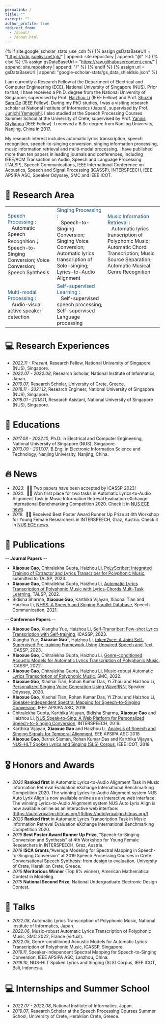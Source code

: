 ```yaml
---
permalink: /
title: ""
excerpt: ""
author_profile: true
redirect_from: 
  - /about/
  - /about.html
---
```


{% if site.google_scholar_stats_use_cdn %}
{% assign gsDataBaseUrl = "https://cdn.jsdelivr.net/gh/" | append: site.repository | append: "@" %}
{% else %}
{% assign gsDataBaseUrl = "https://raw.githubusercontent.com/" | append: site.repository | append: "/" %}
{% endif %}
{% assign url = gsDataBaseUrl | append: "google-scholar-stats/gs_data_shieldsio.json" %}

<span class='anchor' id='about-me'></span>

I am currently a Research Fellow at the Department of Electrical and Computer Engineering (ECE), National University of Singapore (NUS). Prior to that, I have received a Ph.D. degree from the National University of Singapore, supervised by Prof. [Haizhou Li](https://colips.org/~eleliha/) (IEEE Fellow) and Prof. [Shuzhi Sam Ge](https://cde.nus.edu.sg/ece/staff/ge-shuzhi-sam/) (IEEE Fellow). During my PhD studies, I  was a visiting research scholar at National Institute of Informatics (Japan), supervised by Prof. [Junichi Yamagishi](https://researchmap.jp/read0205283?lang=en). I also studied at the Speech Processing Courses Summer School at the University of Crete, supervised by Prof. [Yannis Stylianou](https://www.csd.uoc.gr/CSD/index.jsp?custom=yannis_stylianou&lang=en) (IEEE Fellow). I received a B.Sc degree from Nanjing University, Nanjing, China in 2017.

My research interest includes automatic lyrics transcription, speech recognition, speech-to-singing conversion, singing information processing, music information retrieval and multi-modal processing. I have published more than ten papers in leading journals and conferences, including IEEE/ACM Transaction on Audio, Speech and Language Processing (TALSP), Speech Communications, IEEE International Conference on Acoustics, Speech and Signal Processing (ICASSP), INTERSPEECH, IEEE APSIPA ASC, Speaker Odyssey, SMC and IEEE ICOT.

# 📜 Research Area
<table style="border-collapse: collapse; border: none;">
  <tr style="border: none;">
    <td style="border: none;"> <font color="#0b5394"> Speech Processing </font>: <BR>&nbsp;&nbsp; Automatic Speech Recognition；Speech-to-Singing Conversion; Voice Conversion; Speech Synthesis</td>
    <td style="border: none;"> <font color="#0b5394"> Singing Processing </font>: <BR>&nbsp;&nbsp; Speech-to-Singing Conversion; Singing Voice Conversion; Automatic lyrics transcription of Solo-singing; Lyrics-to-Audio Alignment</td>
    <td style="border: none;"> <font color="#0b5394"> Music Information Retrieval </font>: <BR>&nbsp;&nbsp; Automatic lyrics transcription of Polyphonic Music; Automatic Chord Transcription; Music Source Separation; Automatic Musical Genre Recognition</td>
  </tr>
  <tr style="border: none;">
    <td style="border: none;"> <font color="#0b5394"> Multi-modal Processing </font>: <BR>&nbsp;&nbsp; Audio-visual active speaker detection </td>
    <td style="border: none;"> <font color="#0b5394"> Self-supervised Learning </font>: <BR>&nbsp;&nbsp; Self-supervised speech processing; Self-supervised Language processing </td>
  </tr>
</table>

# 💻 Research Experiences
- *2022.11 - Present*, Research Fellow, National University of Singapore (NUS), Singapore.
- *2022.07 - 2022.08*, Research Scholar, National Institute of Informatics, Japan.
- *2019.07*, Research Scholar, University of Crete, Greece.
- *2018.11 - 2021.12*, Research Engineer, National University of Singapore (NUS), Singapore.
- *2018.01 - 2018.11*, Research Asistant, National University of Singapore (NUS), Singapore.

# 📖 Educations
- *2017.08 - 2022.10*, Ph.D. in Electrical and Computer Engineering, National University of Singapore (NUS), Singapore.
- *2013.09 - 2017.07*, B.Eng. in Electronic Information Science and Technology, Nanjing University, Nanjing, China.


# 🔥 News
- *2023*: &nbsp;🎉🎉 Two papers have been accepted by ICASSP 2023!
- *2020*: &nbsp;🎉🎉 Won first place for two tasks in Automatic Lyrics-to-Audio Alignment Task in Music Information Retreval Evaluation eXchange International Benchmarking Competition 2020. Check it in [NUS ECE news](https://www.eng.nus.edu.sg/ece/news/aligning-lyrics-to-singing-vocal-top-results-in-the-mirex-international-benchmarking-2020/).
- *2019*: &nbsp;🎉🎉 Received Best Poster Award Runner Up Prize at 4th Workshop for Young Female Researchers in INTERSPEECH, Graz, Austria. Check it in [NUS ECE news]().


# 📝 Publications 
-- **Journal Papers** --
- **Xiaoxue Gao**, Chitralekha Gupta, Haizhou Li, [PoLyScriber: Integrated Training of Extractor and Lyrics Transcriber for Polyphonic Music](https://arxiv.org/pdf/2207.07336.pdf), submitted to TALSP, 2023.
- **Xiaoxue Gao**, Chitralekha Gupta, Haizhou Li, [Automatic Lyrics Transcription of Polyphonic Music with Lyrics-Chords Multi-Task Learning](https://ieeexplore.ieee.org/stamp/stamp.jsp?arnumber=9833328), TALSP, 2022.
- Bidisha Sharma, **Xiaoxue Gao**, Karthika Vijayan, Xiaohai Tian and Haizhou Li, [NHSS: A Speech and Singing Parallel Database](https://arxiv.org/pdf/2012.00337.pdf), Speech Communication, 2021.


-- **Conference Papers** --
- **Xiaoxue Gao**, Xianghu Yue, Haizhou Li, [Self-Transriber: Few-shot Lyrics Transcription with Self-training](https://arxiv.org/pdf/2211.10152.pdf), ICASSP, 2023.
- Xianghu Yue, **Xiaoxue Gao<sup>`*`</sup>**, Haizhou Li, [token2vec: A Joint Self-Supervised Pre-training Framework Using Unpaired Speech and Text](https://arxiv.org/pdf/2211.10152.pdf), ICASSP, 2023.
- **Xiaoxue Gao**, Chitralekha Gupta, Haizhou Li, [Genre-conditioned Acoustic Models for Automatic Lyrics Transcription of Polyphonic Music](https://arxiv.org/pdf/2204.03307.pdf), ICASSP, 2022.
- **Xiaoxue Gao**, Chitralekha Gupta, Haizhou Li, [Music-robust Automatic Lyrics Transcription of Polyphonic Music](https://arxiv.org/pdf/2204.03306.pdf), SMC, 2022.
- **Xiaoxue Gao**, Xiaohai Tian, Rohan Kumar Das, Yi Zhou and Haizhou Li, [Personalized Singing Voice Generation Using WaveRNN](https://www.researchgate.net/profile/Gao-Xiaoxue/publication/341120657_Personalized_Singing_Voice_Generation_Using_WaveRNN/links/5eafe41492851cb2677310c3/Personalized-Singing-Voice-Generation-Using-WaveRNN.pdf), Speaker Odyssey, 2020.
- **Xiaoxue Gao**, Xiaohai Tian, Rohan Kumar Das, Yi Zhou and Haizhou Li, [Speaker-independent Spectral Mapping for Speech-to-Singing Conversion](https://d1wqtxts1xzle7.cloudfront.net/82715109/200-libre.pdf?1648314311=&response-content-disposition=inline%3B+filename%3DSpeaker_independent_Spectral_Mapping_for.pdf&Expires=1680773502&Signature=fXioJt8xbXCq~ZZ1Gr~T8TFJ1f4oau0XgWjk8kEneKtCAi634GEp~~giCwOkcKJetrh1cesPZt1Aga-d9KEegslWcYxgEdMOxsitE1xd~~Vaxy6rkFBFYirCd5nzpj64Ny456rqnMDKuYnrtl~2FGqn0LZw7flnMIY8BAwEZ-FoO5SflAlyM4QHjNmW~TvkQK0hXkP2JxjwGXWkvOW24fGk3LbeVgOc02VKs72DiciO3Tmex6MEt--t~MC9H6D1HA-RhAWBM8pdJ8E99dilu2Lgg2GH0WgmeEbG~~mmGq7mu2ZkkqPqqqy7LM79rqYKL6olDrryblFpmW3Ux6ViLPw__&Key-Pair-Id=APKAJLOHF5GGSLRBV4ZA), IEEE APSIPA ASC, 2019.
- Chitralekha Gupta, Karthika Vijayan, Bidisha Sharma, **Xiaoxue Gao** and Haizhou Li, [NUS Speak-to-Sing: A Web Platform for Personalized Speech-to-Singing Conversion](https://www.isca-speech.org/archive_v0/Interspeech_2019/pdfs/8041.pdf), INTERSPEECH, 2019.
- Karthika Vijayan, **Xiaoxue Gao** and Haizhou Li, [Analysis of Speech and Singing Signals for Temporal Alignment](http://www.apsipa.org/proceedings/2018/pdfs/0001893.pdf),IEEE APSIPA ASC 2018
- **Xiaoxue Gao**, Berrak Sisman, Rohan Kumar Das and Karthika Vijayan, [NUS-HLT Spoken Lyrics and Singing (SLS) Corpus](https://www.researchgate.net/profile/Berrak-Sisman/publication/328214772_NUS-HLT_Spoken_Lyrics_and_Singing_SLS_Corpus/links/5bda9a38a6fdcc3a8db5091b/NUS-HLT-Spoken-Lyrics-and-Singing-SLS-Corpus.pdf), IEEE ICOT, 2018




# 🎖 Honors and Awards
- *2020* **Ranked first** in Automatic Lyrics-to-Audio Alignment Task in Music Information Retreval Evaluation eXchange International Benchmarking Competition 2020. The winning Lyrics-to-Audio Alignment system NUS Auto Lyrix Align is now available online as an interactive web interface: The winning Lyrics-to-Audio Alignment system NUS Auto Lyrix Align is now available online as an interactive web interface: [https://autolyrixalign.hltnus.org/](https://autolyrixalign.hltnus.org/)
- *2020* **Ranked first** in Automatic Lyrics Transcription Task in Music Information Retreval Evaluation eXchange International Benchmarking Competition 2020.
- *2019* **Best Poster Award Runner Up Prize**, “Speech-to-Singing Conversion and Synthesis” at 4th Workshop for Young Female Researchers in INTERSPEECH, Graz, Austria.
- *2019* **ISCA Grants**,“Average Modeling for Spectral Mapping in Speech-to-Singing Conversion” at 2019 Speech Processing Courses in Crete Conversational Speech Synthesis: from design to evaluation, University of Crete, Heraklion Crete, Greece.
- *2016* **Meritorious Winner** (Top 8% winner), American Mathematical Contest in Modeling.
- *2015* **National Second Prize**, National Undergraduate Electronic Design Contest.




# 💬 Talks
- *2022.08*, Automatic Lyrics Transcription of Polyphonic Music, National Institute of Informatics, Japan.
- *2022.06*, Music-robust Automatic Lyrics Transcription of Polyphonic Music, SMC 2022, France (virtual).
- *2022.05*, Genre-conditioned Acoustic Models for Automatic Lyrics Transcription of Polyphonic Music, ICASSP, Singapore.
- *2019.11*, Speaker-independent Spectral Mapping for Speech-to-Singing Conversion, IEEE APSIPA ASC, Lanzhou, China.
- *2018.10*, NUS-HLT Spoken Lyrics and Singing (SLS) Corpus, IEEE ICOT, Bali, Indonesia.



# 💻 Internships and Summer School
- *2022.07 - 2022.08*, National Institute of Informatics, Japan.
- *2019.07*, Research Scholar at the Speech Processing Courses Summer School, University of Crete, Heraklion Crete, Greece.

